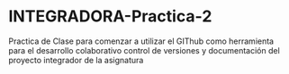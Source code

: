 # INTEGRADORA-Practica-2
Practica de Clase para comenzar a utilizar el GIThub como herramienta para el desarrollo colaborativo control de versiones y documentación del proyecto integrador de la asignatura 
